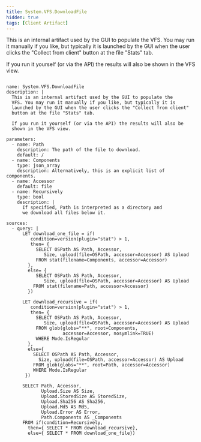 ```yaml
---
title: System.VFS.DownloadFile
hidden: true
tags: [Client Artifact]
---
```


This is an internal artifact used by the GUI to populate the
VFS. You may run it manually if you like, but typically it is
launched by the GUI when the user clicks the "Collect from client"
button at the file "Stats" tab.

If you run it yourself (or via the API) the results will also be
shown in the VFS view.


<pre><code class="language-yaml">
name: System.VFS.DownloadFile
description: |
  This is an internal artifact used by the GUI to populate the
  VFS. You may run it manually if you like, but typically it is
  launched by the GUI when the user clicks the "Collect from client"
  button at the file "Stats" tab.

  If you run it yourself (or via the API) the results will also be
  shown in the VFS view.

parameters:
  - name: Path
    description: The path of the file to download.
    default: /
  - name: Components
    type: json_array
    description: Alternatively, this is an explicit list of components.
  - name: Accessor
    default: file
  - name: Recursively
    type: bool
    description: |
      If specified, Path is interpreted as a directory and
      we download all files below it.

sources:
  - query: |
      LET download_one_file = if(
         condition=version(plugin="stat") > 1,
         then= {
           SELECT OSPath AS Path, Accessor,
              Size, upload(file=OSPath, accessor=Accessor) AS Upload
           FROM stat(filename=Components, accessor=Accessor)
        },
        else= {
           SELECT OSPath AS Path, Accessor,
              Size, upload(file=OSPath, accessor=Accessor) AS Upload
          FROM stat(filename=Path, accessor=Accessor)
        })

      LET download_recursive = if(
         condition=version(plugin="stat") > 1,
         then= {
           SELECT OSPath AS Path, Accessor,
              Size, upload(file=OSPath, accessor=Accessor) AS Upload
           FROM glob(globs="**", root=Components,
                     accessor=Accessor, nosymlink=TRUE)
           WHERE Mode.IsRegular
        },
        else={
          SELECT OSPath AS Path, Accessor,
            Size, upload(file=OSPath, accessor=Accessor) AS Upload
          FROM glob(globs="**", root=Path, accessor=Accessor)
          WHERE Mode.IsRegular
       })

      SELECT Path, Accessor,
             Upload.Size AS Size,
             Upload.StoredSize AS StoredSize,
             Upload.Sha256 AS Sha256,
             Upload.Md5 AS Md5,
             Upload.Error AS Error,
             Path.Components AS _Components
      FROM if(condition=Recursively,
        then={ SELECT * FROM download_recursive},
        else={ SELECT * FROM download_one_file})

</code></pre>

